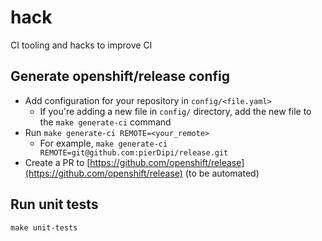 # hack

CI tooling and hacks to improve CI

## Generate openshift/release config

- Add configuration for your repository in `config/<file.yaml>`
    - If you're adding a new file in `config/` directory, add the new file to the `make generate-ci`
      command
- Run `make generate-ci REMOTE=<your_remote>`
    - For example, `make generate-ci REMOTE=git@github.com:pierDipi/release.git`
- Create a PR to [https://github.com/openshift/release](https://github.com/openshift/release) (to be
  automated)

## Run unit tests

```shell
make unit-tests
```
